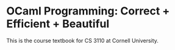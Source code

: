 # OCaml Programming: Correct + Efficient + Beautiful

This is the course textbook for CS 3110 at Cornell University.